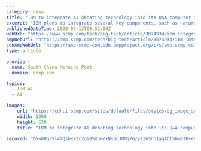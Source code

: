 ```yaml
---
category: news
title: "IBM to integrate AI debating technology into its Q&A computer system Watson"
excerpt: "IBM plans to integrate several key components, such as natural language processing (NLP), from the AI system into its question-answering computer system Watson from March this year. The move is aimed at “enabling businesses to capture, analyse, and understand more from human language and … transform how they use intellectual capital that ..."
publishedDateTime: 2020-03-13T08:52:00Z
webUrl: "https://www.scmp.com/tech/big-tech/article/3074934/ibm-integrate-ai-debating-technology-its-qa-computer-system-watson"
ampWebUrl: "https://amp.scmp.com/tech/big-tech/article/3074934/ibm-integrate-ai-debating-technology-its-qa-computer-system-watson"
cdnAmpWebUrl: "https://amp-scmp-com.cdn.ampproject.org/c/s/amp.scmp.com/tech/big-tech/article/3074934/ibm-integrate-ai-debating-technology-its-qa-computer-system-watson"
type: article

provider:
  name: South China Morning Post
  domain: scmp.com

topics:
  - IBM AI
  - AI

images:
  - url: "https://cdn.i-scmp.com/sites/default/files/styles/og_image_scmp_generic/public/d8/images/methode/2020/03/13/6386b39e-6446-11ea-8e9f-2d196083a37c_image_hires_085224.JPG?itok=5_XCVEqw&v=1584060750"
    width: 1200
    height: 630
    title: "IBM to integrate AI debating technology into its Q&A computer system Watson"

secured: "GNw0Hqr5l4lQshKX2r7giB5XuN/xNsQqJOMj7G/ylzhShh1agACt5GweT0+e6wxOhVp07+TXwl6lXdh3vntlV1dVa8s3tqP4Qg5BEy0TiGNLHBzhk4w9PeVhWNZ6nJLeP9XnsVG2wtUuM5/deoE3ZnnViL6aimqPS1UP/0OAPTCYy5XpRPY2bbtngQAH80X/LTTrMJ/0mLKdsQoKPvuZAEI6TP4xXLH1sxDUvUAb7d5g48Q0D1RHLIOOJ4IICHz/epfe4GpK+//qxIeQ2eYetao4kCoIlrmXW3bCWXviYXSIocyPQbvKeLp8ieh4xktQ;4Ylw/Ivx0fps3a8kJdSE/g=="
---
```


